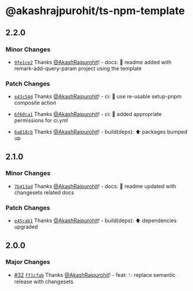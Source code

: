# @akashrajpurohit/ts-npm-template

## 2.2.0

### Minor Changes

- [`9fe1ce2`](https://github.com/AkashRajpurohit/ts-npm-template/commit/9fe1ce296ad4d338ec216e4df1a7b8b0cc019b6b) Thanks [@AkashRajpurohit](https://github.com/AkashRajpurohit)! - docs: :memo: readme added with remark-add-query-param project using the template

### Patch Changes

- [`e43c54d`](https://github.com/AkashRajpurohit/ts-npm-template/commit/e43c54d55ca2abcbfb807f1f36193671e454435a) Thanks [@AkashRajpurohit](https://github.com/AkashRajpurohit)! - ci: :wrench: use re-usable setup-pnpm composite action

- [`6f60ca1`](https://github.com/AkashRajpurohit/ts-npm-template/commit/6f60ca127aa748aaa13687b7349664b29b0bd11c) Thanks [@AkashRajpurohit](https://github.com/AkashRajpurohit)! - ci: :wrench: added appropriate permissions for ci.yml

- [`6a818cb`](https://github.com/AkashRajpurohit/ts-npm-template/commit/6a818cbbcfec3adefa780416e0de64555b0e5be8) Thanks [@AkashRajpurohit](https://github.com/AkashRajpurohit)! - build(deps): :arrow_up: packages bumped up

## 2.1.0

### Minor Changes

- [`7b413ad`](https://github.com/AkashRajpurohit/ts-npm-template/commit/7b413ad8ee842bfd1bc9cd1a5f33804b7e54d305) Thanks [@AkashRajpurohit](https://github.com/AkashRajpurohit)! - docs: :memo: readme updated with changesets related docs

### Patch Changes

- [`e45cab1`](https://github.com/AkashRajpurohit/ts-npm-template/commit/e45cab108ff593f928272a1b170e9e91ec451388) Thanks [@AkashRajpurohit](https://github.com/AkashRajpurohit)! - build(deps): :arrow_up: dependencies upgraded

## 2.0.0

### Major Changes

- [#32](https://github.com/AkashRajpurohit/ts-npm-template/pull/32) [`ff1cfab`](https://github.com/AkashRajpurohit/ts-npm-template/commit/ff1cfaba0668f6ff342bfe47efde8ab770ddc984) Thanks [@AkashRajpurohit](https://github.com/AkashRajpurohit)! - feat: :sparkles: replace semantic release with changesets
